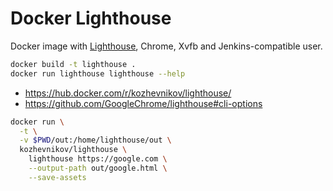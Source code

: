 # Docker Lighthouse

Docker image with [Lighthouse](https://developers.google.com/web/tools/lighthouse/), Chrome, Xvfb and Jenkins-compatible user.

```bash
docker build -t lighthouse .
docker run lighthouse lighthouse --help
```

- https://hub.docker.com/r/kozhevnikov/lighthouse/
- https://github.com/GoogleChrome/lighthouse#cli-options

```bash
docker run \
  -t \
  -v $PWD/out:/home/lighthouse/out \
  kozhevnikov/lighthouse \
    lighthouse https://google.com \
    --output-path out/google.html \
    --save-assets
```
